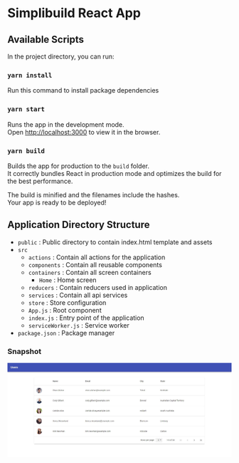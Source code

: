 # Simplibuild React App

## Available Scripts

In the project directory, you can run:

### `yarn install`

Run this command to install package dependencies<br />

### `yarn start`

Runs the app in the development mode.<br />
Open [http://localhost:3000](http://localhost:3000) to view it in the browser.

### `yarn build`

Builds the app for production to the `build` folder.<br />
It correctly bundles React in production mode and optimizes the build for the best performance.

The build is minified and the filenames include the hashes.<br />
Your app is ready to be deployed!

## Application Directory Structure
- `public` : Public directory to contain index.html template and assets
- `src`
  - `actions` : Contain all actions for the application
  - `components` : Contain all reusable components
  - `containers` : Contain all screen containers
    - `Home` : Home screen
  - `reducers` : Contain reducers used in application
  - `services` : Contain all api services
  - `store` : Store configuration
  - `App.js` : Root component
  - `index.js` : Entry point of the application
  - `serviceWorker.js` : Service worker
- `package.json` : Package manager

### Snapshot
![Application Snapshot](snapshot.JPG)
